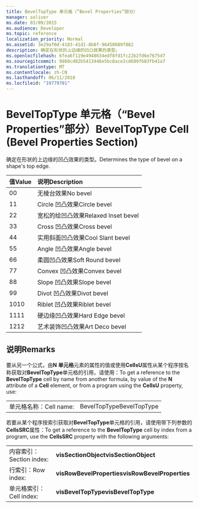 ```yaml
---
title: BevelTopType 单元格（“Bevel Properties”部分）
manager: soliver
ms.date: 03/09/2015
ms.audience: Developer
ms.topic: reference
localization_priority: Normal
ms.assetid: 3e29af0d-4183-41d1-8b0f-96450089f882
description: 确定在形状的上边缘的凹凸效果的类型。
ms.openlocfilehash: 6fea6f119e4948634edf8fd1fc22b2fd6e7675d7
ms.sourcegitcommit: 9d60cd82b5413446e5bc8ace2cd689f683fb41a7
ms.translationtype: MT
ms.contentlocale: zh-CN
ms.lasthandoff: 06/11/2018
ms.locfileid: "19779701"
---
```

# <a name="beveltoptype-cell-bevel-properties-section"></a><span data-ttu-id="022d6-103">BevelTopType 单元格（“Bevel Properties”部分）</span><span class="sxs-lookup"><span data-stu-id="022d6-103">BevelTopType Cell (Bevel Properties Section)</span></span>

<span data-ttu-id="022d6-104">确定在形状的上边缘的凹凸效果的类型。</span><span class="sxs-lookup"><span data-stu-id="022d6-104">Determines the type of bevel on a shape's top edge.</span></span> 
  
|<span data-ttu-id="022d6-105">**值**</span><span class="sxs-lookup"><span data-stu-id="022d6-105">**Value**</span></span>|<span data-ttu-id="022d6-106">**说明**</span><span class="sxs-lookup"><span data-stu-id="022d6-106">**Description**</span></span>|
|:-----|:-----|
|<span data-ttu-id="022d6-107">0</span><span class="sxs-lookup"><span data-stu-id="022d6-107">0</span></span>  <br/> |<span data-ttu-id="022d6-108">无棱台效果</span><span class="sxs-lookup"><span data-stu-id="022d6-108">No bevel</span></span>  <br/> |
|<span data-ttu-id="022d6-109">1</span><span class="sxs-lookup"><span data-stu-id="022d6-109">1</span></span>  <br/> |<span data-ttu-id="022d6-110">Circle 凹凸效果</span><span class="sxs-lookup"><span data-stu-id="022d6-110">Circle bevel</span></span>  <br/> |
|<span data-ttu-id="022d6-111">2</span><span class="sxs-lookup"><span data-stu-id="022d6-111">2</span></span>  <br/> |<span data-ttu-id="022d6-112">宽松的绘凹凸效果</span><span class="sxs-lookup"><span data-stu-id="022d6-112">Relaxed Inset bevel</span></span>  <br/> |
|<span data-ttu-id="022d6-113">3</span><span class="sxs-lookup"><span data-stu-id="022d6-113">3</span></span>  <br/> |<span data-ttu-id="022d6-114">Cross 凹凸效果</span><span class="sxs-lookup"><span data-stu-id="022d6-114">Cross bevel</span></span>  <br/> |
|<span data-ttu-id="022d6-115">4</span><span class="sxs-lookup"><span data-stu-id="022d6-115">4</span></span>  <br/> |<span data-ttu-id="022d6-116">实用斜面凹凸效果</span><span class="sxs-lookup"><span data-stu-id="022d6-116">Cool Slant bevel</span></span>  <br/> |
|<span data-ttu-id="022d6-117">5</span><span class="sxs-lookup"><span data-stu-id="022d6-117">5</span></span>  <br/> |<span data-ttu-id="022d6-118">Angle 凹凸效果</span><span class="sxs-lookup"><span data-stu-id="022d6-118">Angle bevel</span></span>  <br/> |
|<span data-ttu-id="022d6-119">6</span><span class="sxs-lookup"><span data-stu-id="022d6-119">6</span></span>  <br/> |<span data-ttu-id="022d6-120">柔圆凹凸效果</span><span class="sxs-lookup"><span data-stu-id="022d6-120">Soft Round bevel</span></span>  <br/> |
|<span data-ttu-id="022d6-121">7</span><span class="sxs-lookup"><span data-stu-id="022d6-121">7</span></span>  <br/> |<span data-ttu-id="022d6-122">Convex 凹凸效果</span><span class="sxs-lookup"><span data-stu-id="022d6-122">Convex bevel</span></span>  <br/> |
|<span data-ttu-id="022d6-123">8</span><span class="sxs-lookup"><span data-stu-id="022d6-123">8</span></span>  <br/> |<span data-ttu-id="022d6-124">Slope 凹凸效果</span><span class="sxs-lookup"><span data-stu-id="022d6-124">Slope bevel</span></span>  <br/> |
|<span data-ttu-id="022d6-125">9</span><span class="sxs-lookup"><span data-stu-id="022d6-125">9</span></span>  <br/> |<span data-ttu-id="022d6-126">Divot 凹凸效果</span><span class="sxs-lookup"><span data-stu-id="022d6-126">Divot bevel</span></span>  <br/> |
|<span data-ttu-id="022d6-127">10</span><span class="sxs-lookup"><span data-stu-id="022d6-127">10</span></span>  <br/> |<span data-ttu-id="022d6-128">Riblet 凹凸效果</span><span class="sxs-lookup"><span data-stu-id="022d6-128">Riblet bevel</span></span>  <br/> |
|<span data-ttu-id="022d6-129">11</span><span class="sxs-lookup"><span data-stu-id="022d6-129">11</span></span>  <br/> |<span data-ttu-id="022d6-130">硬边缘凹凸效果</span><span class="sxs-lookup"><span data-stu-id="022d6-130">Hard Edge bevel</span></span>  <br/> |
|<span data-ttu-id="022d6-131">12</span><span class="sxs-lookup"><span data-stu-id="022d6-131">12</span></span>  <br/> |<span data-ttu-id="022d6-132">艺术装饰凹凸效果</span><span class="sxs-lookup"><span data-stu-id="022d6-132">Art Deco bevel</span></span>  <br/> |
   
## <a name="remarks"></a><span data-ttu-id="022d6-133">说明</span><span class="sxs-lookup"><span data-stu-id="022d6-133">Remarks</span></span>

<span data-ttu-id="022d6-134">要从另一个公式，由**N** **单元格**元素的属性的值或使用**CellsU**属性从某个程序按名称获取对**BevelTopType**单元格的引用，请使用：</span><span class="sxs-lookup"><span data-stu-id="022d6-134">To get a reference to the **BevelTopType** cell by name from another formula, by value of the **N** attribute of a **Cell** element, or from a program using the **CellsU** property, use:</span></span> 
  
|||
|:-----|:-----|
|<span data-ttu-id="022d6-135">单元格名称：</span><span class="sxs-lookup"><span data-stu-id="022d6-135">Cell name:</span></span>  <br/> |<span data-ttu-id="022d6-136">BevelTopType</span><span class="sxs-lookup"><span data-stu-id="022d6-136">BevelTopType</span></span>  <br/> |
   
<span data-ttu-id="022d6-137">若要从某个程序按索引获取对**BevelTopType**单元格的引用，请使用带下列参数的**CellsSRC**属性：</span><span class="sxs-lookup"><span data-stu-id="022d6-137">To get a reference to the **BevelTopType** cell by index from a program, use the **CellsSRC** property with the following arguments:</span></span> 
  
|||
|:-----|:-----|
|<span data-ttu-id="022d6-138">内容索引：</span><span class="sxs-lookup"><span data-stu-id="022d6-138">Section index:</span></span>  <br/> |<span data-ttu-id="022d6-139">**visSectionObject**</span><span class="sxs-lookup"><span data-stu-id="022d6-139">**visSectionObject**</span></span> <br/> |
|<span data-ttu-id="022d6-140">行索引：</span><span class="sxs-lookup"><span data-stu-id="022d6-140">Row index:</span></span>  <br/> |<span data-ttu-id="022d6-141">**visRowBevelProperties**</span><span class="sxs-lookup"><span data-stu-id="022d6-141">**visRowBevelProperties**</span></span> <br/> |
|<span data-ttu-id="022d6-142">单元格索引：</span><span class="sxs-lookup"><span data-stu-id="022d6-142">Cell index:</span></span>  <br/> |<span data-ttu-id="022d6-143">**visBevelTopType**</span><span class="sxs-lookup"><span data-stu-id="022d6-143">**visBevelTopType**</span></span> <br/> |
   

